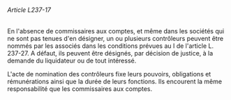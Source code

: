 ###### Article L237-17

En l'absence de commissaires aux comptes, et même dans les sociétés qui ne sont pas tenues d'en désigner, un ou plusieurs contrôleurs peuvent être nommés par les associés dans les conditions prévues au I de l'article L. 237-27. A défaut, ils peuvent être désignés, par décision de justice, à la demande du liquidateur ou de tout intéressé.

L'acte de nomination des contrôleurs fixe leurs pouvoirs, obligations et rémunérations ainsi que la durée de leurs fonctions. Ils encourent la même responsabilité que les commissaires aux comptes.

